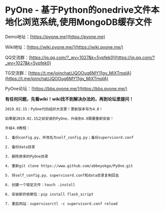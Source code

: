 # PyOne - 基于Python的onedrive文件本地化浏览系统,使用MongoDB缓存文件

Demo地址：[https://pyone.me](https://pyone.me)

Wiki地址：[https://wiki.pyone.me/](https://wiki.pyone.me/)

QQ交流群：[https://jq.qq.com/?_wv=1027&k=5ypfek0](https://jq.qq.com/?_wv=1027&k=5ypfek0)

TG交流群：[https://t.me/joinchat/JQOOug6MY11gy_MiXTmqIA](https://t.me/joinchat/JQOOug6MY11gy_MiXTmqIA)


PyOne论坛：[https://bbs.pyone.me/](https://bbs.pyone.me/)

**有任何问题，先看wiki！wiki找不到解决办法的，再到论坛里提问！**


```
2019.02.15：PyOne代码组织大变更！更新版本号为4.0！

如果是2019.02.15之前安装的PyOne，升级到4.0需要重新安装！

升级4.0教程：

1. 备份config.py，并改名为self_config.py；备份supervisord.conf

2. 备份data目录

3. 删除原来的PyOne目录

4. 重新git clone https://www.github.com/abbeyokgo/PyOne.git

5. 将self_config.py、supervisord.conf和data目录复制回去

6. 创建一个锁定文件：touch .install

6. 安装新的依赖包：pip install flask_script

7. 重启网站：supervisorctl -c supervisord.conf reload
```
